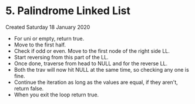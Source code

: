 # 5. Palindrome Linked List
Created Saturday 18 January 2020


* For uni or empty, return true.
* Move to the first half.
* Check if odd or even. Move to the first node of the right side LL. 
* Start reversing from this part of the LL.
* Once done, traverse from head to NULL and for the reverse LL.
* Both the trav will now hit NULL at the same time, so checking any one is fine.
* Continue the iteration as long as the values are equal, if they aren't, return false.
* When you exit the loop return true.


